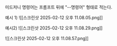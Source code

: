 미드저니 명령어는 프롬프트 뒤에 "--명령어" 형태로 적는다.

예시 1)
![[스크린샷 2025-02-12 오후 11.08.05.png]]

예시2)
![[스크린샷 2025-02-12 오후 11.08.29.png]]

![[스크린샷 2025-02-12 오후 11.08.57.png]]

